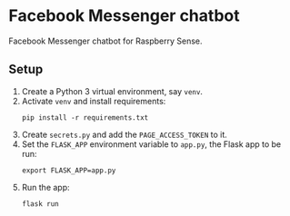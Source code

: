 # Facebook Messenger chatbot
Facebook Messenger chatbot for Raspberry Sense.

## Setup
1. Create a Python 3 virtual environment, say `venv`.
1. Activate `venv` and install requirements:
   ```
   pip install -r requirements.txt
   ```
1. Create `secrets.py` and add the `PAGE_ACCESS_TOKEN` to it.
1. Set the `FLASK_APP` environment variable to `app.py`, the Flask app to be run:
   ```
   export FLASK_APP=app.py
   ```
1. Run the app:
   ```
   flask run
   ```
